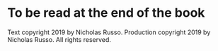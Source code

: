 # To be read at the end of the book
Text copyright 2019 by Nicholas Russo.
Production copyright 2019 by Nicholas Russo.
All rights reserved.
